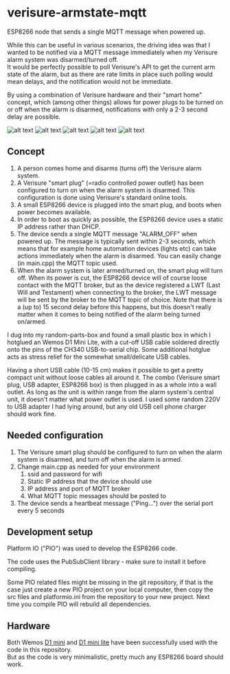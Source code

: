 # verisure-armstate-mqtt

ESP8266 node that sends a single MQTT message when powered up.  

While this can be useful in various scenarios, the driving idea was that I wanted to be notified via a MQTT message immediately when my Verisure alarm system was disarmed/turned off.  
It would be perfectly possible to poll Verisure's API to get the current arm state of the alarm, but as there are rate limits in place such polling would mean delays, and the notification would not be immediate.  

By using a combination of Verisure hardware and their "smart home" concept, which (among other things) allows for power plugs to be turned on or off when the alarm is disarmed, notifications with only a 2-3 second delay are possible.

![alt text](https://github.com/mountaindude/verisure-armstate-mqtt/raw/master/img/20180922_132155.jpg "The final result, ready to be inserted into 220 V wall outlet.")
![alt text](https://github.com/mountaindude/verisure-armstate-mqtt/raw/master/img/20180922_132259.jpg "Verisure smart plug and USB power adapter to the left, ESP8266 box to the right.")
![alt text](https://github.com/mountaindude/verisure-armstate-mqtt/raw/master/img/20180922_132314.jpg "A standard, unmodified Verisure smart plug is used.")
![alt text](https://github.com/mountaindude/verisure-armstate-mqtt/raw/master/img/20180922_132438.jpg "All components used.")
![alt text](https://github.com/mountaindude/verisure-armstate-mqtt/raw/master/img/20180922_132519.jpg "Close-up of soldering USB cables onto CH340 chip and D1 pins.")



## Concept

1. A person comes home and disarms (turns off) the Verisure alarm system.
2. A Verisure "smart plug" (=radio controlled power outlet) has been configured to turn on when the alarm system is disarmed. This configuration is done using Verisure's standard online tools.
3. A small ESP8266 device is plugged into the smart plug, and boots when power becomes available.
4. In order to boot as quickly as possible, the ESP8266 device uses a static IP address rather than DHCP.
5. The device sends a single MQTT message "ALARM_OFF" when powered up. The message is typically sent within 2-3 seconds, which means that for example home automation devices (lights etc) can take actions immediately when the alarm is disarmed. You can easily change (in main.cpp) the MQTT topic used. 
6. When the alarm system is later armed/turned on, the smart plug will turn off. When its power is cut, the ESP8266 device will of course loose contact with the MQTT broker, but as the device registered a LWT (Last Will and Testament) when connecting to the broker, the LWT message will be sent by the broker to the MQTT topic of choice. Note that there is a (up to) 15 second delay before this happens, but this doesn't really matter when it comes to being notified of the alarm being turned on/armed.
  
I dug into my random-parts-box and found a small plastic box in which I hotglued an Wemos D1 Mini Lite, with a cut-off USB cable soldered directly onto the pins of the CH340 USB-to-serial chip. 
Some additional hotglue acts as stress relief for the somewhat small/delicate USB cables.  

Having a short USB cable (10-15 cm) makes it possible to get a pretty compact unit without loose cables all around it. The combo (Verisure smart plug, USB adapter, ESP8266 box) is then plugged in as a whole into a wall outlet. As long as the unit is within range from the alarm system's central unit, it doesn't matter what power outlet is used. I used some random 220V to USB adapter I had lying around, but any old USB cell phone charger should work fine.







## Needed configuration

1. The Verisure smart plug should be configured to turn on when the alarm system is disarmed, and turn off when the alarm is armed.
2. Change main.cpp as needed for your environment
    1. ssid and password for wifi
    2. Static IP address that the device should use
    3. IP address and port of MQTT broker
    4. What MQTT topic messages should be posted to
3. The device sends a heartbeat message ("Ping...") over the serial port every 5 seconds


## Development setup

Platform IO ("PIO") was used to develop the ESP8266 code.  

The code uses the PubSubClient library - make sure to install it before compiling.

Some PIO related files might be missing in the git repository, if that is the case just create a new PIO project on your local computer, then copy the src files and platformio.ini from the repository to your new project. 
Next time you compile PIO will rebuild all dependencies.  


## Hardware

Both Wemos [D1 mini](https://wiki.wemos.cc/products:d1:d1_mini) and [D1 mini lite](https://wiki.wemos.cc/products:d1:d1_mini_lite) have been successfully used with the code in this repository.  
But as the code is very minimalistic, pretty much any ESP8266 board should work.




